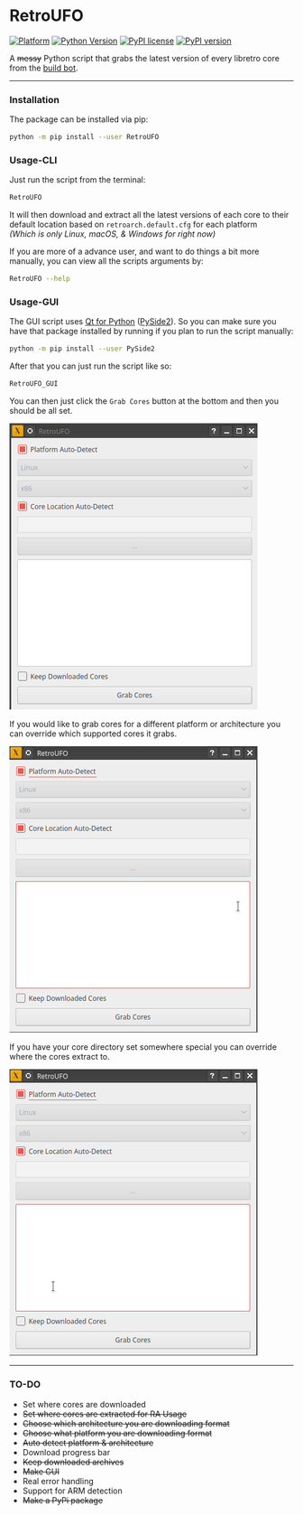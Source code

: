 # RetroUFO
[![Platform](https://img.shields.io/badge/platform-linux%20%7C%20macos%20%7C%20windows-yellow.svg)](https://www.youtube.com/watch?v=NLGoKxh8Aq4)
[![Python Version](https://img.shields.io/pypi/pyversions/Django.svg)](https://www.python.org/downloads/) [![PyPI license](https://img.shields.io/pypi/l/ansicolortags.svg)](https://opensource.org/licenses/MIT) [![PyPI version](https://badge.fury.io/py/RetroUFO.svg)](https://pypi.org/project/RetroUFO/)

A ~~messy~~ Python script that grabs the latest version of every libretro core from the [build bot](https://buildbot.libretro.com/).  

***

### Installation

The package can be installed via pip:

```bash
python -m pip install --user RetroUFO
```


### Usage-CLI

Just run the script from the terminal:

```bash
RetroUFO
```

It will then download and extract all the latest versions of each core to their default location based on `retroarch.default.cfg` for each platform  
_(Which is only Linux, macOS, & Windows for right now)_

If you are more of a advance user, and want to do things a bit more manually, you can view all the scripts arguments by:
```bash
RetroUFO --help
```

### Usage-GUI

The GUI script uses [Qt for Python](https://wiki.qt.io/Qt_for_Python) ([PySide2](https://pypi.org/project/PySide2/)). So you can make sure you have that package installed by running if you plan to run the script manually:  
```bash
python -m pip install --user PySide2
```


After that you can just run the script like so:
```bash
RetroUFO_GUI
```

You can then just click the `Grab Cores` button at the bottom and then you should be all set.

![](screenshots/grab_cores.gif)

If you would like to grab cores for a different platform or architecture you can override which supported cores it grabs.

![](screenshots/custom_platform.gif)

If you have your core directory set somewhere special you can override where the cores extract to.

![](screenshots/custom_location.gif)

***
### TO-DO

- Set where cores are downloaded
- ~~Set where cores are extracted for RA Usage~~
- ~~Choose which architecture you are downloading format~~
- ~~Choose what platform you are downloading format~~
- ~~Auto detect platform & architecture~~
- Download progress bar
- ~~Keep downloaded archives~~
- ~~Make GUI~~
- Real error handling
- Support for ARM detection
- ~~Make a PyPi package~~
